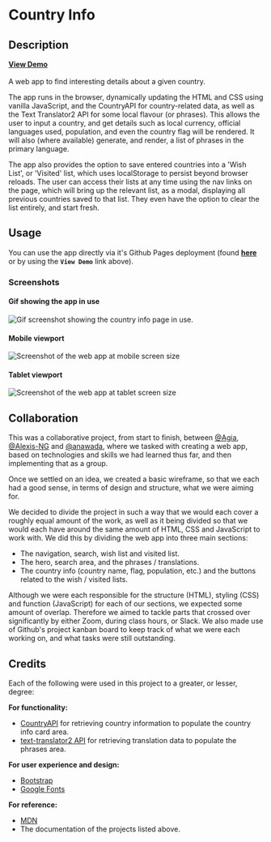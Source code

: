 # Country Info

## Description
[**View Demo**](https://agia.github.io/Country-Info/)
</br>
</br>
A web app to find interesting details about a given country.

The app runs in the browser, dynamically updating the HTML and CSS using vanilla JavaScript, and the CountryAPI for country-related data, as well as the Text Translator2 API for some local flavour (or phrases). This allows the user to input a country, and get details such as local currency, official languages used, population, and even the country flag will be rendered. It will also (where available) generate, and render, a list of phrases in the primary language.

The app also provides the option to save entered countries into a 'Wish List', or 'Visited' list, which uses localStorage to persist beyond browser reloads. The user can access their lists at any time using the nav links on the page, which will bring up the relevant list, as a modal, displaying all previous countries saved to that list. They even have the option to clear the list entirely, and start fresh.

## Usage
You can use the app directly via it's Github Pages deployment (found [**here**](https://agia.github.io/Country-Info/) or by using the **`View Demo`** link above).

### Screenshots

#### Gif showing the app in use

![Gif screenshot showing the country info page in use.](./assets/img/screenshot.gif)


#### Mobile viewport
![Screenshot of the web app at mobile screen size](https://user-images.githubusercontent.com/9097711/218148836-6219ac15-0c70-43c4-8550-4d4fe3b725bd.png)


#### Tablet viewport
![Screenshot of the web app at tablet screen size](https://user-images.githubusercontent.com/9097711/218148722-4a446ef6-b5c8-4f85-a87f-f92a494c8b8a.png)


## Collaboration

This was a collaborative project, from start to finish, between [@Agia](https://github.io/Agia), [@Alexis-NG](https://github.io/Alexis-NG) and [@anawada](https://github.io/anawada), where we tasked with creating a web app, based on technologies and skills we had learned thus far, and then implementing that as a group.

Once we settled on an idea, we created a basic wireframe, so that we each had a good sense, in terms of design and structure, what we were aiming for.

We decided to divide the project in such a way that we would each cover a roughly equal amount of the work, as well as it being divided so that we would each have around the same amount of HTML, CSS and JavaScript to work with. We did this by dividing the web app into three main sections:

- The navigation, search, wish list and visited list.
- The hero, search area, and the phrases / translations.
- The country info (country name, flag, population, etc.) and the buttons related to the wish / visited lists.

Although we were each responsible for the structure (HTML), styling (CSS) and function (JavaScript) for each of our sections, we expected some amount of overlap. Therefore we aimed to tackle parts that crossed over significantly by either Zoom, during class hours, or Slack. We also made use of Github's project kanban board to keep track of what we were each working on, and what tasks were still outstanding. 

## Credits

Each of the following were used in this project to a greater, or lesser, degree:

**For functionality:**

- [CountryAPI](https://countryapi.io/) for retrieving country information to populate the country info card area.
- [text-translator2 API](https://rapidapi.com/dickyagustin/api/text-translator2) for retrieving translation data to populate the phrases area.

**For user experience and design:**

- [Bootstrap](https://getbootstrap.com)
- [Google Fonts](fonts.google.com)


**For reference:**

- [MDN](https://developer.mozilla.org/en-US/)
- The documentation of the projects listed above.
